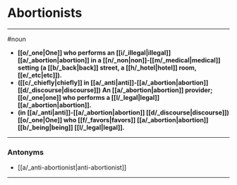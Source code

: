 # Abortionists
---
#noun
- **[[o/_one|One]] who performs an [[i/_illegal|illegal]] [[a/_abortion|abortion]] in a [[n/_non|non]]-[[m/_medical|medical]] setting (a [[b/_back|back]] street, a [[h/_hotel|hotel]] room, [[e/_etc|etc]]).**
- **([[c/_chiefly|chiefly]] in [[a/_anti|anti]]-[[a/_abortion|abortion]] [[d/_discourse|discourse]]) An [[a/_abortion|abortion]] provider; [[o/_one|one]] who performs a [[l/_legal|legal]] [[a/_abortion|abortion]].**
- **(in [[a/_anti|anti]]-[[a/_abortion|abortion]] [[d/_discourse|discourse]]) [[o/_one|One]] who [[f/_favors|favors]] [[a/_abortion|abortion]] [[b/_being|being]] [[l/_legal|legal]].**
---
### Antonyms
- [[a/_anti-abortionist|anti-abortionist]]
---
